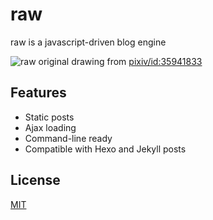 # raw
raw is a javascript-driven blog engine

![raw](http://s1.momo.moda/2015/04/26/d240e3d38a8882ecad8633c8f9c78c9b.png)
original drawing from [pixiv/id:35941833](http://www.pixiv.net/member_illust.php?mode=medium&illust_id=35941833)

## Features

- Static posts
- Ajax loading
- Command-line ready
- Compatible with Hexo and Jekyll posts

## License

[MIT](/LICENSE)